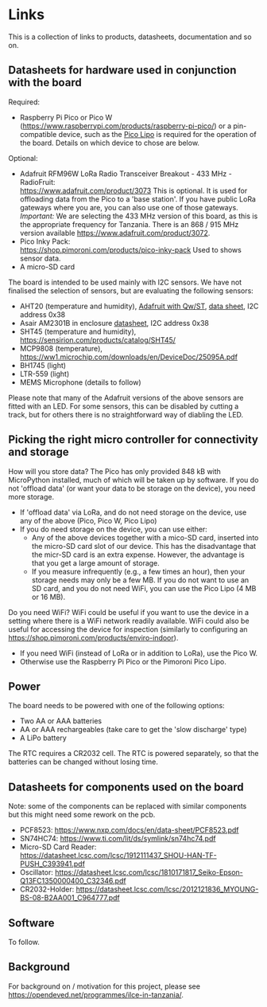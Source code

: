 Links
=====

This is a collection of links to products, datasheets, documentation and so on.

Datasheets for hardware used in conjunction with the board
----------------------------------------------------------

Required:
- Raspberry Pi Pico or Pico W (https://www.raspberrypi.com/products/raspberry-pi-pico/) or a pin-compatible device, such as the [Pico Lipo](https://shop.pimoroni.com/products/pimoroni-pico-lipo) is required for the operation of the board. Details on which device to chose are below.

Optional:
- Adafruit RFM96W LoRa Radio Transceiver Breakout - 433 MHz - RadioFruit:  
  <https://www.adafruit.com/product/3073>
  This is optional. It is used for offloading data from the Pico to a 'base station'. If you have public LoRa gateways where you are, you can also use one of those gateways.
  *Important:* We are selecting the 433 MHz version of this board, as this is the appropriate frequency for Tanzania. There is an 868 / 915 MHz version available https://www.adafruit.com/product/3072.
- Pico Inky Pack:  
  <https://shop.pimoroni.com/products/pico-inky-pack>
  Used to shows sensor data.
- A micro-SD card

The board is intended to be used mainly with I2C sensors. We have not finalised the selection of sensors, but are evaluating the following sensors:
- AHT20 (temperature and humidity), [Adafruit with Qw/ST](https://www.adafruit.com/product/4566), [data sheet](https://cdn-learn.adafruit.com/assets/assets/000/091/676/original/AHT20-datasheet-2020-4-16.pdf?1591047915), I2C address 0x38
- Asair AM2301B in enclosure [datasheet](https://cdn-shop.adafruit.com/product-files/5181/5181_AM2301B.pdf), I2C address 0x38
- SHT45 (temperature and humidity), https://sensirion.com/products/catalog/SHT45/
- MCP9808 (temperature), https://ww1.microchip.com/downloads/en/DeviceDoc/25095A.pdf
- BH1745 (light)
- LTR-559 (light)
- MEMS Microphone (details to follow)

Please note that many of the Adafruit versions of the above sensors are fitted with an LED. For some sensors, this can be disabled by cutting a track, but for others there is no straightforward way of diabling the LED.

Picking the right micro controller for connectivity and storage
----

How will you store data? The Pico has only provided 848 kB with MicroPython installed, much of which will be taken up by software. If you do not 'offload data' (or want your data to be storage on the device), you need more storage.
- If 'offload data' via LoRa, and do not need storage on the device, use any of the above (Pico, Pico W, Pico Lipo)
- If you do need storage on the device, you can use either:
  - Any of the above devices together with a mico-SD card, inserted into the micro-SD card slot of our device. This has the disadvantage that the micr-SD card is an extra expense. However, the advantage is that you get a large amount of storage.
  - If you measure infrequently (e.g., a few times an hour), then your storage needs may only be a few MB. If you do not want to use an SD card, and you do not need WiFi, you can use the Pico Lipo (4 MB or 16 MB).

Do you need WiFi? WiFi could be useful if you want to use the device in a setting where there is a WiFi network readily available. WiFi could also be useful for accessing the device for inspection (similarly to configuring an https://shop.pimoroni.com/products/enviro-indoor). 
- If you need WiFi (instead of LoRa or in addition to LoRa), use the Pico W.
- Otherwise use the Raspberry Pi Pico or the Pimoroni Pico Lipo.


Power
-----
The board needs to be powered with one of the following options:
- Two AA or AAA batteries
- AA or AAA rechargeables (take care to get the 'slow discharge' type)
- A LiPo battery

The RTC requires a CR2032 cell. The RTC is powered separately, so that the batteries can be changed without losing time.


Datasheets for components used on the board
-------------------------------------------

Note: some of the components can be replaced with similar components but this might
need some rework on the pcb.

- PCF8523: <https://www.nxp.com/docs/en/data-sheet/PCF8523.pdf>
- SN74HC74: <https://www.ti.com/lit/ds/symlink/sn74hc74.pdf>
- Micro-SD Card Reader: <https://datasheet.lcsc.com/lcsc/1912111437_SHOU-HAN-TF-PUSH_C393941.pdf>
- Oscillator: <https://datasheet.lcsc.com/lcsc/1810171817_Seiko-Epson-Q13FC1350000400_C32346.pdf>
- CR2032-Holder: <https://datasheet.lcsc.com/lcsc/2012121836_MYOUNG-BS-08-B2AA001_C964777.pdf>


Software
--------

To follow.

Background
----------
For background on / motivation for this project, please see https://opendeved.net/programmes/ilce-in-tanzania/.
